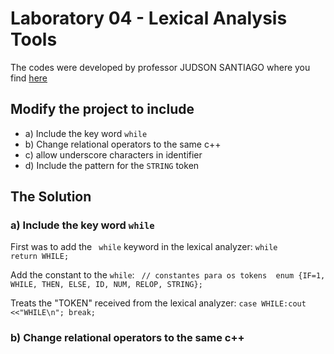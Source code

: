 # Laboratory 04 - Lexical Analysis Tools

The codes were developed by professor JUDSON SANTIAGO where you find [here](https://github.com/JudsonSS/Compiladores/tree/master/Labs/Lab11)

## Modify the project to include
- a) Include the key word ```while```
- b) Change relational operators to the same c++
- c) allow underscore characters in identifier
- d) Include the pattern for the ```STRING``` token

## The Solution

### a) Include the key word ```while```

First was to add the ``` while``` keyword in the lexical analyzer: ```while       return WHILE; ```

Add the constant to the ```while```: ```
// constantes para os tokens 
enum {IF=1, WHILE, THEN, ELSE, ID, NUM, RELOP, STRING};```

Treats the "TOKEN" received from the lexical analyzer: ```case WHILE:cout <<"WHILE\n"; break;```

### b) Change relational operators to the same c++
